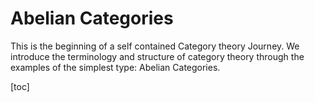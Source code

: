 # Abelian Categories

This is the beginning of a self contained Category theory Journey. We introduce the terminology and structure of category theory through the examples of the simplest type: Abelian Categories.

[toc]



#

